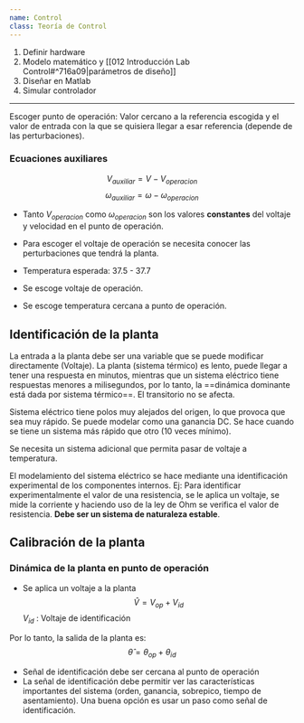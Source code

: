 ```yaml
---
name: Control
class: Teoría de Control
---
```

1. Definir hardware
2. Modelo matemático y [[012 Introducción Lab Control#^716a09|parámetros de diseño]]
3. Diseñar en Matlab
4. Simular controlador


-----
Escoger punto de operación: Valor cercano a la referencia escogida y el valor de entrada con la que se quisiera llegar a esar referencia (depende de las perturbaciones). 

### Ecuaciones auxiliares

$$V_{auxiliar}= V- V_{operacion}$$	$$\omega_{auxiliar}=\omega - \omega_{operacion}$$
- Tanto $V_{operacion}$ como $\omega_{operacion}$ son los valores **constantes** del voltaje y velocidad en el punto de operación. 

- Para escoger el voltaje de operación se necesita conocer las perturbaciones que tendrá la planta.
- Temperatura esperada: 37.5 - 37.7
- Se escoge voltaje de operación.
- Se escoge temperatura cercana a punto de operación. 

## Identificación de la planta

La entrada a la planta debe ser una variable que se puede modificar directamente (Voltaje). 
La planta (sistema térmico) es lento, puede llegar a tener una respuesta en minutos, mientras que un sistema eléctrico tiene respuestas menores a milisegundos, por lo tanto, la ==dinámica dominante está dada por sistema térmico==. El transitorio no se afecta.

Sistema eléctrico tiene polos muy alejados del origen, lo que provoca que sea muy rápido. Se puede modelar como una ganancia DC. Se hace cuando se tiene un sistema más rápido que otro (10 veces mínimo).

Se necesita un sistema adicional que permita pasar de voltaje a temperatura.

El modelamiento del sistema eléctrico se hace mediante una identificación experimental de los componentes internos.
Ej: Para identificar experimentalmente el valor de una resistencia, se le aplica un voltaje, se mide la corriente y haciendo uso de la ley de Ohm se verifica el valor de resistencia. **Debe ser un sistema de naturaleza estable**.

## Calibración de la planta

### Dinámica de la planta en punto de operación

- Se aplica un voltaje a la planta
$$\hat{V}=V_{op}+V_{id}$$
$V_{id}$ : Voltaje de identificación

Por lo tanto, la salida de la planta es:
$$\hat{\theta}=\theta_{op}+\theta_{id}$$
- Señal de identificación debe ser cercana al punto de operación
- La señal de identificación debe permitir ver las características importantes del sistema (orden, ganancia, sobrepico, tiempo de asentamiento). Una buena opción es usar un paso como señal de identificación.



